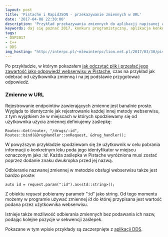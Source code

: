 ```yaml
---
layout: post
title: 'Pistache i RapidJSON - przekazywanie zmiennych w URL'
date: '2017-04-08 22:30:00'
description: 'Przykład przekazywania zmiennych do aplikacji napisanej w Pistache'
keywords: daj się poznać 2017, konkurs programistyczny, aplikacja konkursowa, drug dose framework, aplikacja mobilna, pas pediatryczny, dawkowanie leków, pistache, rapidjson, json
tags:
- DSP2017
- C++
- DDS
img_hosting: "http://interpc.pl/~mlewinterpc/lion.net.pl/2017/03/30/pistache-i-rapidjson-przekazywanie-zmiennych-w-url/"
---
```


Po przykładzie, w którym pokazałem [jak odczytać plik i przesłać jego zawartość
jako odpowiedź webserwisu w Pistache][1], czas na przykład jak odebrać od
użytkownika zmienną i na jej podstawie przygotować odpowiedź.

### Zmienne w URL

Rejestrowanie endpointów zawierających zmienne jest banalnie proste. Wygląda to
identycznie jak rejestrowanie każdej innej metody webserwisu, z tym wyjątkiem że
w miejscach w których spodziewamy się od użytkownika użycia zmiennej definiujemy
zaślepkę:

```
Routes::Get(router, "/drugs/:id", Routes::bind(&DrugHandler::onRequest, &drug_handler));
```

W powyższym przykładzie spodziewam się że użytkownik w celu pobrania informacji
o konkretnym leku poda jego identyfikator w miejscu oznaczonym jako *:id*. Każda
zaślepka w Pistache wyróżniona musi zostać poprzez dodanie znaku dwukropka przed
jej nazwą.

Odbieranie nazwanej zmiennej w metodzie obsługi webserwisu także jest bardzo proste:

```
auto id = request.param(":id").as<std::string>();
```

Z obiektu *request* pobieramy parametr ":id" jako string. Od tego momentu możemy
w programie używać zmiennej *id* do której przypisana jest wartość podana przez
użytkownika webserwisu.

Istnieje także możliwość odbierania zmiennych bez podawania ich nazw, podając
kolejne pozycje w sekwencji zaślepek.

Pokazane w tym wpisie przykłady są zaczerpnięte z [aplikacji DDS][2].

[1]: /2017/03/30/pistache-i-rapidjson-czytanie-danych-z-pliku.html
[2]: https://github.com/maciejlew/drug-dose-server

